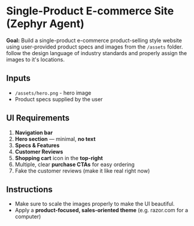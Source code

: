 # Single-Product E-commerce Site (Zephyr Agent)

**Goal:** Build a single-product e-commerce product-selling style website using user-provided product specs and images from the `/assets` folder. follow the design language of industry standards and properly assign the images to it's locations. 

## Inputs
- `/assets/hero.png` - hero image
- Product specs supplied by the user

## UI Requirements
1. **Navigation bar**
2. **Hero section** — minimal, **no text**
3. **Specs & Features**
4. **Customer Reviews**
5. **Shopping cart** icon in the **top-right**
6. Multiple, clear **purchase CTAs** for easy ordering
7. Fake the customer reviews (make it like real right now)

## Instructions
- Make sure to scale the images properly to make the UI beautiful. 
- Apply a **product-focused, sales-oriented theme** (e.g. razor.com for a computer)
